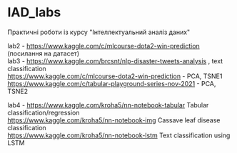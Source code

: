 # IAD_labs
Практичні роботи із курсу "Інтеллектуальний аналіз даних"

lab2 - https://www.kaggle.com/c/mlcourse-dota2-win-prediction (посилання на датасет) <br>
lab3 - https://www.kaggle.com/brcsnt/nlp-disaster-tweets-analysis , text classification <br>
https://www.kaggle.com/c/mlcourse-dota2-win-prediction - PCA, TSNE1 <br>
https://www.kaggle.com/c/tabular-playground-series-nov-2021 - PCA, TSNE2 <br>

lab4 - https://www.kaggle.com/kroha5/nn-notebook-tabular Tabular classification/regression <br>
https://www.kaggle.com/kroha5/nn-notebook-img Cassave leaf disease classification <br>
https://www.kaggle.com/kroha5/nn-notebook-lstm Text classification using LSTM <br>
